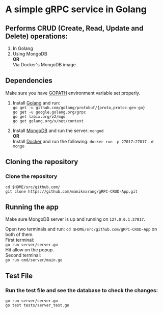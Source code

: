 # A simple gRPC service in Golang
## Performs CRUD (Create, Read, Update and Delete) operations:
1. In Golang
2. Using MongoDB  
**OR**  
Via Docker's MongoDB image  

## Dependencies
Make sure you have [GOPATH](https://github.com/golang/go/wiki/GOPATH)
environment variable set properly.  
1. Install [Golang](https://golang.org/doc/install) and run:  
      `go get -u github.com/golang/protobuf/{proto,protoc-gen-go}`  
      `go get -u google.golang.org/grpc`  
      `go get labix.org/v2/mgo`  
      `go get golang.org/x/net/context`  
      
2. Install [MongoDB](https://www.mongodb.com) and run the server: `mongod`  
**OR**  
Install [Docker](https://www.docker.com) and run the following:
`docker run -p 27017:27017 -d mongo`

## Cloning the repository
### Clone the repository
`cd $HOME/src/github.com/`  
`git clone https://github.com/maniknarang/gRPC-CRUD-App.git`

## Running the app
Make sure MongoDB server is up and running on `127.0.0.1:27017`.  

Open two terminals and run: `cd $HOME/src/github.com/gRPC-CRUD-App` on both of them.    
First terminal:  
      `go run server/server.go`  
      Hit allow on the popup.    
Second terminal:  
      `go run cmd/server/main.go`

## Test File
### Run the test file and see the database to check the changes:
`go run server/server.go`  
`go test tests/server_test.go`